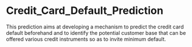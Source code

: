 # Credit_Card_Default_Prediction
This prediction aims at developing a mechanism to predict the credit card default beforehand and to identify the potential customer base that can be offered various credit instruments so as to invite minimum default.

